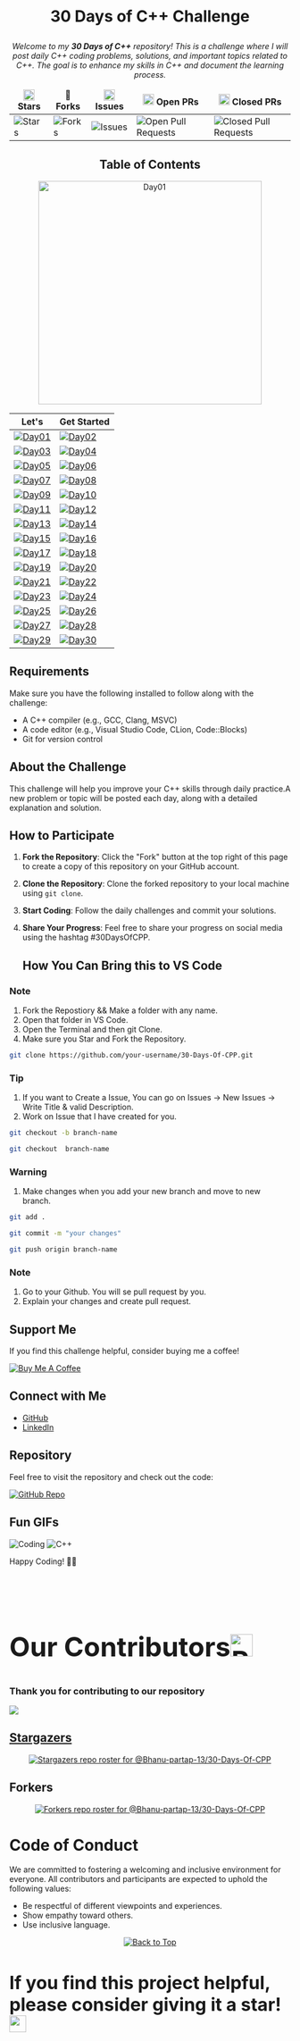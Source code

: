 
<div align="center">
<div id="top">

# <p>30 Days of C++ Challenge
</p>

<i><p> Welcome to my **30 Days of C++** repository! This is a challenge where I will post daily C++ coding problems, solutions, and important topics related to C++. The goal is to enhance my skills in C++ and document the learning process.</p></i>

</div>


<table align="center">
    <thead align="center">
        <tr border: 1px;>
            <td><b><img src="https://raw.githubusercontent.com/Tarikul-Islam-Anik/tarikul-islam-anik/main/assets/images/Star.png" width="20" height="20"> Stars</b></td>
            <td><b>🍴 Forks</b></td>
            <td><b><img src="https://raw.githubusercontent.com/Tarikul-Islam-Anik/tarikul-islam-anik/main/assets/images/Lady%20Beetle.png" width="20" height="20"> Issues</b></td>
            <td><b><img src="https://raw.githubusercontent.com/Tarikul-Islam-Anik/tarikul-islam-anik/main/assets/images/Check%20Mark%20Button.png" width="20" height="20"> Open PRs</b></td>
            <td><b><img src="https://raw.githubusercontent.com/Tarikul-Islam-Anik/tarikul-islam-anik/main/assets/images/Cross%20Mark.png" width="20" height="20"> Closed PRs</b></td>
        </tr>
     </thead>
    <tbody>
         <tr>
            <td><img alt="Stars" src="https://img.shields.io/github/stars/Bhanu-partap-13/30-Days-Of-CPP?style=flat&logo=github"/></td>
             <td><img alt="Forks" src="https://img.shields.io/github/forks/Bhanu-partap-13/30-Days-Of-CPP?style=flat&logo=github"/></td>
            <td><img alt="Issues" src="https://img.shields.io/github/issues/Bhanu-partap-13/30-Days-Of-CPP?style=flat&logo=github"/></td>
            <td><img alt="Open Pull Requests" src="https://img.shields.io/github/issues-pr/Bhanu-partap-13/30-Days-Of-CPP?style=flat&logo=github"/></td>
           <td><img alt="Closed Pull Requests" src="https://img.shields.io/github/issues-pr-closed/Bhanu-partap-13/30-Days-Of-CPP?style=flat&color=critical&logo=github"/></td>
        </tr>
    </tbody>
</table>

## Table of Contents

<a href="https://github.com/Bhanu-partap-13/45-Days-Of-C-/">
  <img src="imgs/1.jpg" alt="Day01" width="400px">
</a>

|     Let's      |  Get Started           |
|----------------|-------------------------------|
| [![Day01](imgs/2.jpg)](https://github.com/Bhanu-partap-13/45-Days-Of-C-/tree/main/Day01)| [![Day02](imgs/3.jpg)](https://github.com/Bhanu-partap-13/45-Days-Of-C-/tree/main/Day02) | 
| [![Day03](imgs/4.jpg)](https://github.com/Bhanu-partap-13/45-Days-Of-C-/tree/main/Day03)| [![Day04](imgs/5.jpg)](https://github.com/Bhanu-partap-13/45-Days-Of-C-/tree/main/Day04) | 
| [![Day05](imgs/6.jpg)](https://github.com/Bhanu-partap-13/45-Days-Of-C-/tree/main/Day05)| [![Day06](imgs/7.jpg)](https://github.com/Bhanu-partap-13/45-Days-Of-C-/tree/main/Day06) | 
| [![Day07](imgs/8.jpg)](https://github.com/Bhanu-partap-13/45-Days-Of-C-/tree/main/Day07)| [![Day08](imgs/9.jpg)](https://github.com/Bhanu-partap-13/45-Days-Of-C-/tree/main/Day08) | 
| [![Day09](imgs/10.jpg)](https://github.com/Bhanu-partap-13/45-Days-Of-C-/tree/main/Day09)| [![Day10](imgs/11.jpg)](https://github.com/Bhanu-partap-13/45-Days-Of-C-/tree/main/Day10) | 
| [![Day11](imgs/12.jpg)](https://github.com/Bhanu-partap-13/45-Days-Of-C-/tree/main/Day11)| [![Day12](imgs/13.jpg)](https://github.com/Bhanu-partap-13/45-Days-Of-C-/tree/main/Day12) | 
| [![Day13](imgs/14.jpg)](https://github.com/Bhanu-partap-13/45-Days-Of-C-/tree/main/Day13)| [![Day14](imgs/15.jpg)](https://github.com/Bhanu-partap-13/45-Days-Of-C-/tree/main/Day14) | 
| [![Day15](imgs/16.jpg)](https://github.com/Bhanu-partap-13/45-Days-Of-C-/tree/main/Day15)| [![Day16](imgs/17.jpg)](https://github.com/Bhanu-partap-13/45-Days-Of-C-/tree/main/Day16) | 
| [![Day17](imgs/18.jpg)](https://github.com/Bhanu-partap-13/45-Days-Of-C-/tree/main/Day17)| [![Day18](imgs/19.jpg)](https://github.com/Bhanu-partap-13/45-Days-Of-C-/tree/main/Day18) | 
| [![Day19](imgs/20.jpg)](https://github.com/Bhanu-partap-13/45-Days-Of-C-/tree/main/Day19)| [![Day20](imgs/21.jpg)](https://github.com/Bhanu-partap-13/45-Days-Of-C-/tree/main/Day20) | 
| [![Day21](imgs/22.jpg)](https://github.com/Bhanu-partap-13/45-Days-Of-C-/tree/main/Day21)| [![Day22](imgs/23.jpg)](https://github.com/Bhanu-partap-13/45-Days-Of-C-/tree/main/Day22) | 
| [![Day23](imgs/24.jpg)](https://github.com/Bhanu-partap-13/45-Days-Of-C-/tree/main/Day23)| [![Day24](imgs/25.jpg)](https://github.com/Bhanu-partap-13/45-Days-Of-C-/tree/main/Day24) | 
| [![Day25](imgs/26.jpg)](https://github.com/Bhanu-partap-13/45-Days-Of-C-/tree/main/Day25)| [![Day26](imgs/27.jpg)](https://github.com/Bhanu-partap-13/45-Days-Of-C-/tree/main/Day26) | 
| [![Day27](imgs/28.jpg)](https://github.com/Bhanu-partap-13/45-Days-Of-C-/tree/main/Day27)| [![Day28](imgs/29.jpg)](https://github.com/Bhanu-partap-13/45-Days-Of-C-/tree/main/Day28) | 
| [![Day29](imgs/30.jpg)](https://github.com/Bhanu-partap-13/45-Days-Of-C-/tree/main/Day29)| [![Day30](imgs/31.jpg)](https://github.com/Bhanu-partap-13/45-Days-Of-C-/tree/main/Day30) | 

</div>

## Requirements
Make sure you have the following installed to follow along with the challenge:

- A C++ compiler (e.g., GCC, Clang, MSVC)
- A code editor (e.g., Visual Studio Code, CLion, Code::Blocks)
- Git for version control

## About the Challenge
This challenge will help you improve your C++ skills through daily practice.A new problem or topic will be posted each day, along with a detailed explanation and solution.

## How to Participate

1. **Fork the Repository**: Click the "Fork" button at the top right of this page to create a copy of this repository on your GitHub account.
2. **Clone the Repository**: Clone the forked repository to your local machine using `git clone`.
3. **Start Coding**: Follow the daily challenges and commit your solutions.
4. **Share Your Progress**: Feel free to share your progress on social media using the hashtag #30DaysOfCPP.

    ## How You Can Bring this to VS Code
### Note
1. Fork the Repostiory && Make a folder with any name.
2. Open that folder in VS Code.
3. Open the Terminal and then git Clone.
4. Make sure you Star and Fork the Repository.

```bash
git clone https://github.com/your-username/30-Days-Of-CPP.git
```

### Tip
1. If you want to Create a Issue, You can go on Issues -> New Issues -> Write Title & valid Description.
2. Work on Issue that I have created for you.

```bash 
git checkout -b branch-name
```
```bash
git checkout  branch-name
```
### Warning
1. Make changes when you add your new branch and move to new branch.

```bash
git add .
```
```bash
git commit -m "your changes"
```
```bash
git push origin branch-name
```

### Note
1. Go to your Github. You will se pull request by you.
2. Explain your changes and create pull request.

## Support Me

If you find this challenge helpful, consider buying me a coffee!

[![Buy Me A Coffee](https://img.shields.io/badge/-Buy%20Me%20A%20Coffee-orange?style=flat-square&logo=buy-me-a-coffee)](https://www.buymeacoffee.com/bhanupartap13)

## Connect with Me

- [GitHub](https://github.com/Bhanu-partap-13)
- [LinkedIn](https://www.linkedin.com/in/bhanu-partap-a49084274/)

## Repository

Feel free to visit the repository and check out the code:

[![GitHub Repo](https://img.shields.io/badge/-Visit%20Repo-black?style=flat-square&logo=github)](https://github.com/Bhanu-partap-13/45-Days-Of-C-)

## Fun GIFs

![Coding](https://media.giphy.com/media/3o7aD2saalBwwftBIY/giphy.gif)
![C++](https://media.giphy.com/media/26tn33aiTi1jkl6H6/giphy.gif)

Happy Coding! 🚀✨


<br><br>

 ## <h2 style="font-size:3rem;">Our Contributors<img src="https://raw.githubusercontent.com/Tarikul-Islam-Anik/Animated-Fluent-Emojis/master/Emojis/Smilies/Red%20Heart.png" alt="Red Heart" width="40" height="40" /></h2>
  <h3>Thank you for contributing to our repository</h3>
<a href="https://github.com/Bhanu-partap-13/30-Days-Of-CPP/graphs/contributors">
<img src="https://contributors-img.web.app/image?repo=Bhanu-partap-13/30-Days-Of-CPP"/>

## Stargazers

<div align='center'>

[![Stargazers repo roster for @Bhanu-partap-13/30-Days-Of-CPP](https://reporoster.com/stars/Bhanu-partap-13/30-Days-Of-CPP)](https://github.com/Bhanu-partap-13/30-Days-Of-CPP/stargazers)

</div>

## Forkers

<div align='center'>

[![Forkers repo roster for @Bhanu-partap-13/30-Days-Of-CPP](https://reporoster.com/forks/Bhanu-partap-13/30-Days-Of-CPP)](https://github.com/Bhanu-partap-13/30-Days-Of-CPP/network/members)

</div>


# Code of Conduct
We are committed to fostering a welcoming and inclusive environment for everyone. All contributors and participants are expected to uphold the following values:

- Be respectful of different viewpoints and experiences.
- Show empathy toward others.
- Use inclusive language.

<div align="center">
    <a href="#top">
        <img src="https://img.shields.io/badge/Back%20to%20Top-000000?style=for-the-badge&logo=github&logoColor=white" alt="Back to Top">
    </a>
</div>


<h3 style="font-size:2rem;">
If you find this project helpful, please consider giving it a star! <img src="https://raw.githubusercontent.com/Tarikul-Islam-Anik/tarikul-islam-anik/main/assets/images/Star.png" width="30" height="30"></p>
